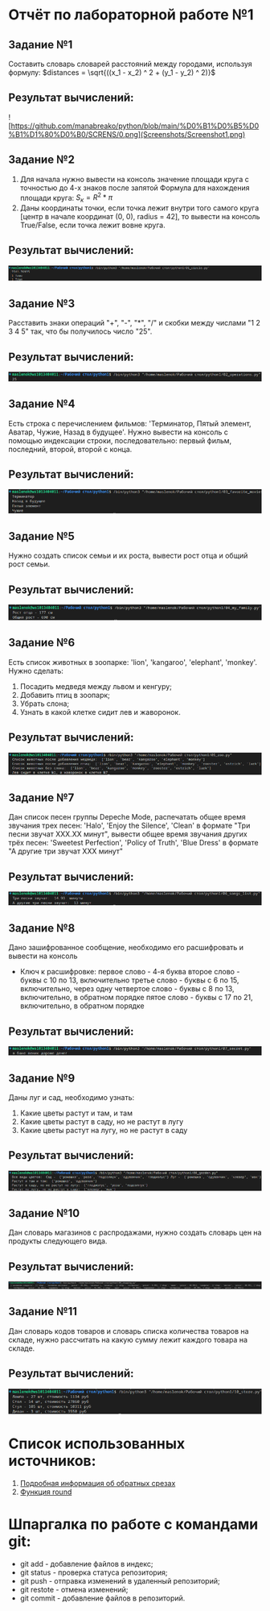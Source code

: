 # Отчёт по лабораторной работе №1

## Задание №1
Составить словарь словарей расстояний между городами, используя формулу: 
$distances = \sqrt{((x_1 - x_2) ^ 2 + (y_1 - y_2) ^ 2)}$
## Результат вычислений: 
![https://github.com/manabreako/python/blob/main/%D0%B1%D0%B5%D0%B1%D1%80%D0%B0/SCRENS/0.png](Screenshots/Screenshot1.png)

## Задание №2
1) Для начала нужно вывести на консоль значение площади круга с точностью до 4-х знаков после запятой 
Формула для нахождения площади круга: $S_к = R^2 * \pi$
2) Даны координаты точки, если точка лежит внутри того самого круга [центр в начале координат (0, 0), radius = 42], то вывести на консоль True/False, если точка лежит вовне круга.
## Результат вычислений:
![](Screenshots/Screenshot2.png)

## Задание №3
Расставить знаки операций "+", "-", "*", "/" и скобки между числами "1 2 3 4 5" так, что бы получилось число "25".
## Результат вычислений:
![](Screenshots/Screenshot3.png)

## Задание №4
Есть строка с перечислением фильмов: 'Терминатор, Пятый элемент, Аватар, Чужие, Назад в будущее'. 
Нужно вывести на консоль с помощью индексации строки, последовательно: первый фильм, последний, второй, второй с конца.
## Результат вычислений:
![](Screenshots/Screenshot4.png)

## Задание №5
Нужно создать список семьи и их роста, вывести рост отца и общий рост семьи.
## Результат вычислений:
![](Screenshots/Screenshot5.png)

## Задание №6
Есть список животных в зоопарке: 'lion', 'kangaroo', 'elephant', 'monkey'. Нужно сделать:
1) Посадить медведя между львом и кенгуру;
2) Добавить птиц в зоопарк;
3) Убрать слона;
4) Узнать в какой клетке сидит лев и жаворонок.
## Результат вычислений:
![](Screenshots/Screenshot6.png)

## Задание №7
Дан список песен группы Depeche Mode, распечатать общее время звучания трех песен: 'Halo', 'Enjoy the Silence', 'Clean' в формате "Три песни звучат ХХХ.ХХ минут", вывести общее время звучания других трёх песен: 'Sweetest Perfection', 'Policy of Truth', 'Blue Dress' в формате "А другие три звучат ХХХ минут"
## Результат вычислений:
![](Screenshots/Screenshot7.png)

## Задание №8
Дано зашифрованное сообщение, необходимо его расшифровать и вывести на консоль
* Ключ к расшифровке:
первое слово - 4-я буква
второе слово - буквы с 10 по 13, включительно
третье слово - буквы с 6 по 15, включительно, через одну
четвертое слово - буквы с 8 по 13, включительно, в обратном порядке
пятое слово - буквы с 17 по 21, включительно, в обратном порядке
## Результат вычислений: 
![](Screenshots/Screenshot8.png)

## Задание №9
Даны луг и сад, необходимо узнать:
1) Какие цветы растут и там, и там
2) Какие цветы растут в саду, но не растут в лугу
3) Какие цветы растут на лугу, но не растут в саду
## Результат вычислений:
![](Screenshots/Screenshot9.png)

## Задание №10
Дан словарь магазинов с распродажами, нужно создать словарь цен на продукты следующего вида.
## Результат вычислений:
![](Screenshots/Screenshot10.png)

## Задание №11
Дан словарь кодов товаров и словарь списка количества товаров на складе, нужно рассчитать на какую сумму лежит каждого товара на складе.
## Результат вычислений:
![](Screenshots/Screenshot11.png)

# Список использованных источников: 
1) [Подробная информация об обратных срезах](https://clck.ru/MfEMS)
2) [Функция round](https://docs.python.org/3/search.html?q=round)

# Шпаргалка по работе с командами git:
* git add - добавление файлов в индекс;
* git status - проверка статуса репозитория;
* git push - отправка изменений в удаленный репозиторий;
* git restote - отмена изменений;
* git commit - добавление файлов в репозиторий.
